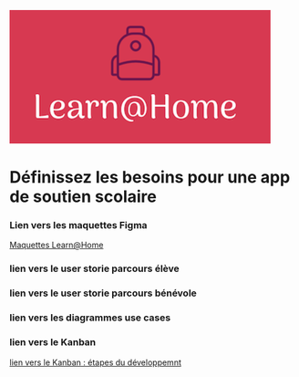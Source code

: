 ![logo](https://github.com/mintoug/anissamandhouj-10-11032011/blob/main/Capture%20d%E2%80%99%C3%A9cran%20(136).png)       

# Définissez les besoins pour une app de soutien scolaire

### Lien vers les maquettes Figma

[Maquettes Learn@Home](https://www.figma.com/file/hqjVwLUyAx4EtOWz4RNWdh/Learn%40Home?node-id=14%3A2"Learn@Home")

### lien vers le user storie parcours élève

### lien vers le user storie parcours bénévole

### lien vers les diagrammes use cases

### lien vers le Kanban
[lien vers le Kanban : étapes du développemnt](https://www.notion.so/5eb25891757f46c89c184872aca49fc7?v=bcbed2567bdd42a9a4757fc1134f2642)

